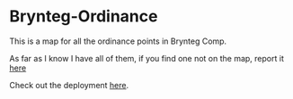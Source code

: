 # Brynteg-Ordinance

This is a map for all the ordinance points in Brynteg Comp.

As far as I know I have all of them, if you find one not on the map, report it [here](https://github.com/Joshua861/Brynteg-Ordinance/issues/new)

Check out the deployment [here](https://joshua861.github.io/Brynteg-Ordinance/).
